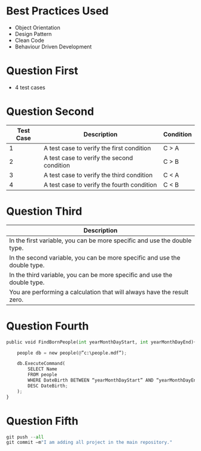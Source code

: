 # Best Practices Used
* Object Orientation <br>
* Design Pattern <br>
* Clean Code <br>
* Behaviour Driven Development <br>

# Question First
* 4 test cases

# Question Second
| Test Case | Description                                | Condition | 
| --------- | ------------------------------------------ |---------- |
| 1         | A test case to verify the first condition  | C > A     |
| 2         | A test case to verify the second condition | C > B     |
| 3         | A test case to verify the third condition  | C < A     |
| 4         | A test case to verify the fourth condition | C < B     |

# Question Third
| Description |
| ----------- | 
| In the first variable, you can be more specific and use the double type. |
| In the second variable, you can be more specific and use the double type.|
| In the third variable, you can be more specific and use the double type. |
| You are performing a calculation that will always have the result zero.  |

# Question Fourth
```python
public void FindBornPeople(int yearMonthDayStart, int yearMonthDayEnd){

	people db = new people(@”c:\people.mdf”);

	db.ExecuteCommand(
		SELECT Name
		FROM people
		WHERE DateBirth BETWEEN “yearMonthDayStart” AND “yearMonthDayEnd”
		DESC DateBirth;
	);
}
```

# Question Fifth
```python
git push --all
git commit –m"I am adding all project in the main repository."
```